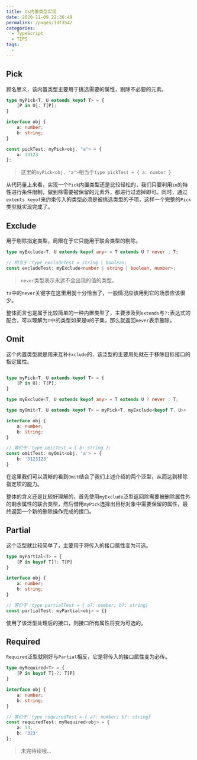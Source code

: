 ```yaml
---
title: ts内置类型实现
date: 2020-11-09 22:36:49
permalink: /pages/1df354/
categories:
  - TypeScript
  - TIPS
tags:
  - 
---
```


## Pick

顾名思义，该内置类型主要用于挑选需要的属性，剔除不必要的元素。

```typescript
type myPick<T, U extends keyof T> = {
    [P in U]: T[P];
}

interface obj {
    a: number;
    b: string;
}

const pickTest: myPick<obj, "a"> = {
    a: 13123
};
```

> 这里的`myPick<obj, "a">`相当于`type pickTest = { a: number }`

从代码量上来看，实现一个`Pick`内置类型还是比较轻松的，我们只要利用`in`的特性进行条件限制，做到除需要被保留的元素外，都进行过滤掉即可。同时，通过`extents keyof`来约束传入的类型必须是被挑选类型的子项，这样一个完整的`Pick`类型就实现完成了。

## Exclude

用于剔除指定类型，局限在于它只能用于联合类型的剔除。

```typescript
type myExclude<T, U extends keyof any> = T extends U ? never : T;

// 相当于：type excludeTest = string | boolean;
const excludeTest: myExclude<number | string | boolean, number>;
```

> `never`类型表示永远不会出现的值的类型。

`ts`中的`never`关键字在这里用就十分恰当了，一般情况应该用到它的场景应该很少。

整体而言也是属于比较简单的一种内置类型了，主要涉及到`extends`与`?:`表达式的配合，可以理解为`T`中的类型如果是`U`的子集，那么就返回`never`表示删除。

## Omit
这个内置类型就是用来互补`Exclude`的，该泛型的主要用处就在于移除目标接口的指定属性。

```typescript

type myPick<T, U extends keyof T> = {
    [P in U]: T[P];
}

type myExclude<T, U extends keyof any> = T extends U ? never : T;

type myOmit<T, U extends keyof T> = myPick<T, myExclude<keyof T, U>>

interface obj {
    a: number;
    b: string;
}

// 等价于：type omitTest = { b: string };
const omitTest: myOmit<obj, 'a'> = {
    b: '3123123'
}
```
在这里我们可以清晰的看到`Omit`结合了我们上述介绍的两个泛型，从而达到移除指定项的能力。

整体的含义还是比较好理解的，首先使用`myExclude`泛型返回除需要被删除属性外的剩余属性的联合类型，然后借用`myPick`选择出目标对象中需要保留的属性，最终返回一个新的删除操作完成的接口。

## Partial

这个泛型就比较简单了，主要用于将传入的接口属性变为可选。

```typescript
type myPartial<T> = {
    [P in keyof T]?: T[P]
}

interface obj {
    a: number;
    b: string;
}

// 等价于：type partialTest = { a?: number; b?: string}
const partialTest: myPartial<obj> = {}
```

使用了该泛型处理后的接口，则接口所有属性将变为可选的。

## Required

`Required`泛型就刚好与`Partial`相反，它是将传入的接口属性变为必传。

```typescript
type myRequired<T> = {
    [P in keyof T]-?: T[P]
}

interface obj {
    a: number;
    b: string;
}

// 等价于：type requiredTest = { a?: number; b?: string}
const requiredTest: myRequired<obj> = {
    a: 13,
    b: '323'
};
```

> 未完待续哦...